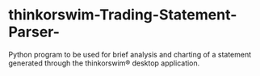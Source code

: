 # thinkorswim-Trading-Statement-Parser-
Python program to be used for brief analysis and charting of a statement generated through the thinkorswim® desktop application.
